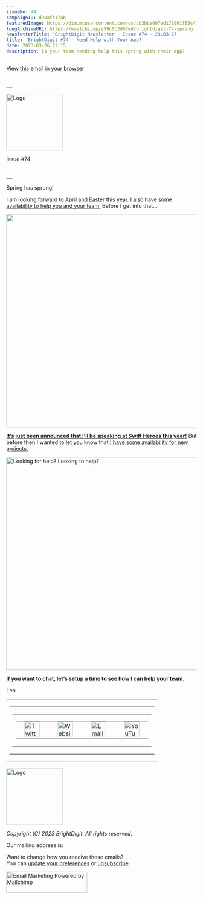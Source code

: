 ```yaml
---
issueNo: 74
campaignID: d90afc17ab
featuredImage: https://dim.mcusercontent.com/cs/cb3bba007ed171091f55c47f0/video_thumbnails_new/5284c05427bcaffeb44e915ba3655371.png?w=564&dpr=2
longArchiveURL: https://mailchi.mp/e59c0c3d88ed/brightdigit-74-spring
newsletterTitle: 'BrightDigit Newsletter - Issue #74 - 23.03.27'
title: 'BrightDigit #74 - Need Help with Your App?'
date: 2023-03-26 22:15
description: Is your team needing help this spring with their app?
---
```

<span class="mcnPreviewText"
style="display:none; font-size:0px; line-height:0px; max-height:0px; max-width:0px; opacity:0; overflow:hidden; visibility:hidden; mso-hide:all;">Is
your team needing help this spring with their app?</span>

[View this email in your
browser](https://mailchi.mp/e59c0c3d88ed/brightdigit-74-spring?e=%5BUNIQID%5D)

<table data-border="0" data-cellpadding="0" data-cellspacing="0" width="100%" style="background-color:transparent" role="presentation">
<tbody>
<tr class="odd">
<td style="min-width: 100%; border-top: 20px solid transparent" data-valign="top"></td>
</tr>
</tbody>
</table>

<img src="https://dim.mcusercontent.com/cs/cb3bba007ed171091f55c47f0/images/e34cb9b8-208c-4e6c-a0e8-b7e407f037ab.png?w=150&amp;dpr=2" width="150" alt="Logo" />

Issue \#74

<table data-border="0" data-cellpadding="0" data-cellspacing="0" width="100%" style="background-color:transparent" role="presentation">
<tbody>
<tr class="odd">
<td style="min-width: 100%; border-top: 20px solid transparent" data-valign="top"></td>
</tr>
</tbody>
</table>

Spring has sprung!

I am looking forward to April and Easter this year. I also have [some
availability to help you and your team.](https://youtu.be/nf7KeDT-Oto)
Before I get into that…

[<img src="https://dim.mcusercontent.com/cs/cb3bba007ed171091f55c47f0/images/eb1e6c27-953f-e2fa-eb35-debb0a657a36.png?w=564&amp;dpr=2" class="imageDropZone" width="564" />](https://swiftheroes.com/2023/speakers/)

[**It’s just been announced that I’ll be speaking at Swift Heroes this
year!**](https://swiftheroes.com/2023/speakers/) But before then I
wanted to let you know that [I have some availability for new
projects.](https://youtu.be/nf7KeDT-Oto)

[<img src="https://dim.mcusercontent.com/cs/cb3bba007ed171091f55c47f0/video_thumbnails_new/5284c05427bcaffeb44e915ba3655371.png?w=564&amp;dpr=2" width="564" alt="Looking for help? Looking to help?" />](https://youtu.be/nf7KeDT-Oto)

[**If you want to chat, let’s setup a time to see how I can help your
team.**](https://zcal.co/leogdion/consultation)

Leo

<table data-align="center" data-border="0" data-cellpadding="0" data-cellspacing="0" width="100%" role="presentation">
<colgroup>
<col style="width: 100%" />
</colgroup>
<tbody>
<tr class="odd mceRow">
<td style="background-position: center; background-repeat: no-repeat; background-size: cover" data-valign="top"><table data-border="0" data-cellpadding="0" data-cellspacing="24" width="100%" role="presentation">
<colgroup>
<col style="width: 8%" />
<col style="width: 8%" />
<col style="width: 8%" />
<col style="width: 8%" />
<col style="width: 8%" />
<col style="width: 8%" />
<col style="width: 8%" />
<col style="width: 8%" />
<col style="width: 8%" />
<col style="width: 8%" />
<col style="width: 8%" />
<col style="width: 8%" />
</colgroup>
<tbody>
<tr class="odd">
<td colspan="12" class="mceColumn" data-valign="top" width="100%"><table data-border="0" data-cellpadding="0" data-cellspacing="0" width="100%" role="presentation">
<colgroup>
<col style="width: 100%" />
</colgroup>
<tbody>
<tr class="odd">
<td style="text-align: center;" data-valign="top"><table class="mceClusterLayout" data-border="0" data-cellpadding="0" data-cellspacing="0" width="" role="presentation">
<tbody>
<tr class="odd">
<td class="mobileClass-304" style="padding-left: 24px; padding-top: 0; padding-right: 24px" data-breakpoint="304" data-valign="top"><a href="https://twitter.com/brightdigit"><img src="https://dim.mcusercontent.com/https/cdn-images.mailchimp.com%2Ficons%2Fsocial-block-v3%2Fblock-icons-v3%2Ftwitter-filled-dark-40.png?w=40&amp;dpr=2" width="40" alt="Twitter icon" /></a></td>
<td class="mobileClass-304" style="padding-left: 24px; padding-top: 0; padding-right: 24px" data-breakpoint="304" data-valign="top"><a href="https://brightdigit.com"><img src="https://dim.mcusercontent.com/https/cdn-images.mailchimp.com%2Ficons%2Fsocial-block-v3%2Fblock-icons-v3%2Fwebsite-filled-dark-40.png?w=40&amp;dpr=2" width="40" alt="Website icon" /></a></td>
<td class="mobileClass-304" style="padding-left: 24px; padding-top: 0; padding-right: 24px" data-breakpoint="304" data-valign="top"><a href="mailto:info@brightdigit.com"><img src="https://dim.mcusercontent.com/https/cdn-images.mailchimp.com%2Ficons%2Fsocial-block-v3%2Fblock-icons-v3%2Femail-filled-dark-40.png?w=40&amp;dpr=2" width="40" alt="Email icon" /></a></td>
<td class="mobileClass-304" style="padding-left: 24px; padding-top: 0; padding-right: 24px" data-breakpoint="304" data-valign="top"><a href="https://www.youtube.com/c/BrightdigitLLC"><img src="https://dim.mcusercontent.com/https/cdn-images.mailchimp.com%2Ficons%2Fsocial-block-v3%2Fblock-icons-v3%2Fyoutube-filled-dark-40.png?w=40&amp;dpr=2" width="40" alt="YouTube icon" /></a></td>
</tr>
</tbody>
</table></td>
</tr>
</tbody>
</table></td>
</tr>
</tbody>
</table></td>
</tr>
</tbody>
</table>

<img src="https://dim.mcusercontent.com/cs/cb3bba007ed171091f55c47f0/images/e34cb9b8-208c-4e6c-a0e8-b7e407f037ab.png?w=150&amp;dpr=2" width="150" alt="Logo" />

*Copyright (C) 2023 BrightDigit. All rights reserved.*  
  
  
Our mailing address is:  
  
  
Want to change how you receive these emails?  
You can [update your
preferences](https://brightdigit.us12.list-manage.com/profile?u=cb3bba007ed171091f55c47f0&id=584d0d5c40&e=%5BUNIQID%5D&c=d90afc17ab)
or
[unsubscribe](https://brightdigit.us12.list-manage.com/unsubscribe?u=cb3bba007ed171091f55c47f0&id=584d0d5c40&e=%5BUNIQID%5D&c=d90afc17ab)  
  
[<img src="https://cdn-images.mailchimp.com/monkey_rewards/MC_MonkeyReward_26.png" title="Mailchimp Email Marketing" width="214" height="56" alt="Email Marketing Powered by Mailchimp" />](http://www.mailchimp.com/email-referral/?utm_source=freemium_newsletter&utm_medium=email&utm_campaign=referral_marketing&aid=cb3bba007ed171091f55c47f0&afl=1)